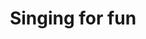 ---
title: Singing for fun
description: You don't have to be a singer just willing to have a go! The group is informal and fun.
times:
- Thursday 1pm - 3pm
cost: £3
location: St George's Community Centre
signup: false
---
